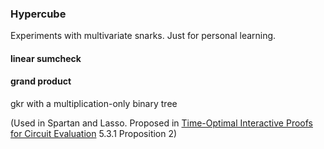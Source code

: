 ### Hypercube

Experiments with multivariate snarks.  Just for personal learning.

#### linear sumcheck 

#### grand product 

gkr with a multiplication-only binary tree 

(Used in Spartan and Lasso. Proposed in [Time-Optimal Interactive Proofs for Circuit Evaluation](https://eprint.iacr.org/2013/351.pdf) 5.3.1 Proposition 2)
